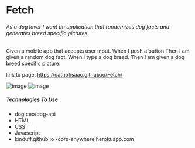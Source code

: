 # Fetch
###### As a dog lover I want an application that randomizes dog facts and generates breed specific pictures.
Given a mobile app that accepts user input.
When I push a button 
Then I am given a random dog fact.
When I type a dog breed.
Then I am given a dog breed specific picture.

link to page: https://oathofisaac.github.io/Fetch/

![image](https://user-images.githubusercontent.com/98298450/159813402-372293ae-44b7-432a-a221-d614f1cf6473.png)
![image](https://user-images.githubusercontent.com/98298450/159813442-585d1bcc-1020-477b-93db-1c8fbc67ee09.png)


##### Technologies To Use
- dog.ceo/dog-api
- HTML
- CSS
- Javascript
- kinduff.github.io
-cors-anywhere.herokuapp.com
